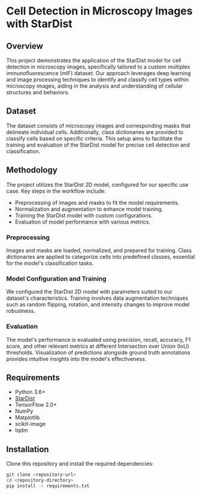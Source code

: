 # Cell Detection in Microscopy Images with StarDist

## Overview
This project demonstrates the application of the StarDist model for cell detection in microscopy images, specifically tailored to a custom multiplex immunofluorescence (mIF) dataset. Our approach leverages deep learning and image processing techniques to identify and classify cell types within microscopy images, aiding in the analysis and understanding of cellular structures and behaviors.

## Dataset
The dataset consists of microscopy images and corresponding masks that delineate individual cells. Additionally, class dictionaries are provided to classify cells based on specific criteria. This setup aims to facilitate the training and evaluation of the StarDist model for precise cell detection and classification.

## Methodology
The project utilizes the StarDist 2D model, configured for our specific use case. Key steps in the workflow include:

- Preprocessing of images and masks to fit the model requirements.
- Normalization and augmentation to enhance model training.
- Training the StarDist model with custom configurations.
- Evaluation of model performance with various metrics.

### Preprocessing
Images and masks are loaded, normalized, and prepared for training. Class dictionaries are applied to categorize cells into predefined classes, essential for the model's classification tasks.

### Model Configuration and Training
We configured the StarDist 2D model with parameters suited to our dataset's characteristics. Training involves data augmentation techniques such as random flipping, rotation, and intensity changes to improve model robustness.

### Evaluation
The model's performance is evaluated using precision, recall, accuracy, F1 score, and other relevant metrics at different Intersection over Union (IoU) thresholds. Visualization of predictions alongside ground truth annotations provides intuitive insights into the model's effectiveness.

## Requirements
- Python 3.6+
- [StarDist](https://github.com/stardist/stardist)
- TensorFlow 2.0+
- NumPy
- Matplotlib
- scikit-image
- tqdm

## Installation
Clone this repository and install the required dependencies:
```bash
git clone <repository-url>
cd <repository-directory>
pip install -r requirements.txt
